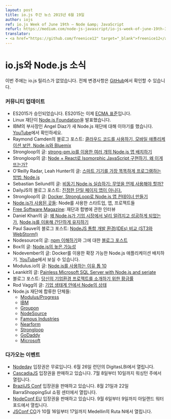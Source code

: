```yaml
---
layout: post
title: io.js 주간 뉴스 2015년 6월 19일
author: iojs
ref: io.js Week of June 19th — Node &amp; JavaScript
refurl: https://medium.com/node-js-javascript/io-js-week-of-june-19th-3f18a68dbe21
translator:
- <a href="https://github.com/freenice12" target="_blank">freenice12</a>
---
```


<!--
# io.js and Node.js News
This week we didn't have io.js releases, complete changelog from previous releases can be found [on GitHub](https://github.com/nodejs/io.js/blob/master/CHANGELOG.md).
-->

# io.js와 Node.js 소식

이번 주에는 io.js 릴리스가 없었습니다. 전체 변경사항은 [GitHub](https://github.com/nodejs/io.js/blob/master/CHANGELOG.md)에서 확인할 수 있습니다.

<!--
### Community Updates
* ES2015 is approved, ES2015 is now an [ecma standard](https://esdiscuss.org/topic/ecmascript-2015-is-now-an-ecma-standard).
* Linux foundation announces [Node.js Foundation](http://www.linuxfoundation.org/news-media/announcements/2015/06/nodejs-foundation-advances-community-collaboration-announces-new)
* IBM VP Angel Diaz talks about the new Node.js Foundation. Video on [YouTube](https://www.youtube.com/watch?v=9iuqi8c91mg&feature=youtu.be)
* Blog post by Raymond Camden: [Using Cloud Code, Mobile Application Security, Node.js and Bluemix](http://www.raymondcamden.com/2015/06/09/using-cloud-code-mobile-application-security-node-js-and-bluemix)
* [Deploying Multiple Node.js Apps with strong-pm.io](https://strongloop.com/strongblog/deploying-multiple-node-js-apps-with-strong-pm-io/) article by Strongloop
* [How to Implement Node + React Isomorphic JavaScript & Why it Matters](https://strongloop.com/strongblog/node-js-react-isomorphic-javascript-why-it-matters/) article by Strongloop
* [The smartest way to program smart things: Node.js](http://radar.oreilly.com/2015/06/the-smartest-way-to-program-smart-things-node-js.html) article on O'Reilly Radar by Leah Hunter
* Blog post by Sebastian Seilund: [Node.js async in practice: When to use what?](http://www.sebastianseilund.com/nodejs-async-in-practice)
* [Not Really Single Page Apps](http://dailyjs.com/2015/06/19/not-really-single-page-apps/) blog post on DailyJS
* [Containerizing Node.js Apps with Docker and StrongLoop](https://strongloop.com/strongblog/containerizing-node-js-apps-with-docker-and-strongloop/) article by Strongloop
* [Built in Node.js](http://builtinnode.com/): startups, apps, projects using Node
* Interview in [Free Software Magazine](http://www.freesoftwaremagazine.com/articles/interview_mikeal_rogers_nodejs_fork_ended_giant_unifying_step_forward) about the merge and the foundation
* [Why Node.js is hitting the big time in Enterprise Markets](http://apmblog.dynatrace.com/2015/04/09/node-js-is-hitting-the-big-time-in-enterprise-markets/) and [Keeping things simple with Node.js](http://apmblog.dynatrace.com/2015/06/02/keeping-things-simple-with-node-js/) articles by Daniel Khan
* Blog post by Paul Sauve: [Comparing NodeJS IDEs (now with ST3 and WebStorm!)](https://paulb.gd/comparing-nodejs-ides/)
* [Understanding npm](https://unpm.nodesource.com/) and [blog post](https://medium.com/@nodesource/npm-is-massive-2bdd9417591c) about it by Nodesource.
* [Node.js High Availability](https://www.box.com/blog/node-js-high-availability-at-box/) article by Box
* Deploying a Scalable Node.js Application with Docker by Nodevember. Video on [YouTube](https://www.youtube.com/watch?v=uhNpSWI8MTM)
* [Top 10 Reasons To Use Node.js](http://blog.modulus.io/top-10-reasons-to-use-node) article by Modulus.io
* [Painless Microsoft SQL Server with Node.js and seriate](http://developer.leankit.com/painless-sql-server-with-nodejs-and-seriate/) article by Leankit
* Blog post: [Golden rules for JS introduction to your EE project](http://blog.upwardsmotion.com/golden-rules-for-js-introduction-to-your-ee-project/)
* [The State of Node in the Enterprise](https://medium.com/@nodesource/the-state-of-node-in-the-enterprise-e513fbc0bdc) by Rod Vagg
* Organizations joining the Node.js Foundation:
  * [Modulus/Progress](http://blog.modulus.io/modulus-and-progress-software-join-nodejs-foundation)
  * [IBM](https://developer.ibm.com/bluemix/2015/06/16/node-js-foundation-launched/)
  * [Groupon](https://engineering.groupon.com/2015/node-js/groupon-is-proud-to-be-a-part-of-the-new-node-js-foundation/)
  * [NodeSource](https://nodesource.com/blog/nodesource-to-join-the-nodejs-foundation)
  * [Famous Industries](https://blog.famous.org/famous-industries-joins-the-node-foundation/)
  * [Nearform](http://www.nearform.com/nodecrunch/thanks-everybody-making-node-foundation-happen/)
  * [Strongloop](https://strongloop.com/strongblog/announcing-the-node-js-foundation/)
  * [GoDaddy](https://garage.godaddy.com/godaddy/godaddy-supports-the-new-node-js-foundation/)
  * [Microsoft](http://blogs.microsoft.com/firehose/2015/02/11/microsoft-joins-industry-to-create-node-js-foundation/)
-->

### 커뮤니티 업데이트

* ES2015가 승인되었습니다. ES2015는 이제 [ECMA 표준](https://esdiscuss.org/topic/ecmascript-2015-is-now-an-ecma-standard)입니다.
* Linux 재단이 [Node.js Foundation](http://www.linuxfoundation.org/news-media/announcements/2015/06/nodejs-foundation-advances-community-collaboration-announces-new)을 발표했습니다.
* IBM의 부사장인 Angel Diaz가 새 Node.js 재단에 대해 이야기를 했습니다. [YouTube](https://www.youtube.com/watch?v=9iuqi8c91mg&feature=youtu.be)에서 확인하세요.
* Raymond Camden의 블로그 포스트: [클라우드 코드를 사용하기, 모바일 애플리케이션 보안, Node.js와 Bluemix](http://www.raymondcamden.com/2015/06/09/using-cloud-code-mobile-application-security-node-js-and-bluemix)
* Strongloop의 글: [strong-pm.io를 이용한 여러 개의 Node.js 앱 배치하기](https://strongloop.com/strongblog/deploying-multiple-node-js-apps-with-strong-pm-io/) 
* Strongloop의 글: [Node + React로 Isomorphic JavaScript 구현하기, 왜 이게 뜨는가?](https://strongloop.com/strongblog/node-js-react-isomorphic-javascript-why-it-matters/) 
* O'Reilly Radar, Leah Hunter의 글: [스마트 기기를 가장 똑똑하게 프로그램하는 방법: Node.js](http://radar.oreilly.com/2015/06/the-smartest-way-to-program-smart-things-node-js.html)
* Sebastian Seilund의 글: [비동기 Node.js 실습하기: 무엇을 언제 사용해야 할까?](http://www.sebastianseilund.com/nodejs-async-in-practice)
* DailyJS의 블로그 포스트: [진정한 단일 페이지 앱이 아니다.](http://dailyjs.com/2015/06/19/not-really-single-page-apps/) 
* Strongloop의 글: [Docker, StrongLoop로 Node.js 앱 컨테이너 만들기](https://strongloop.com/strongblog/containerizing-node-js-apps-with-docker-and-strongloop/)
* [Node.js가 사용된 곳들](http://builtinnode.com/): Node를 사용한 스타트업, 앱, 프로젝트들
* [Free Software Magazine](http://www.freesoftwaremagazine.com/articles/interview_mikeal_rogers_nodejs_fork_ended_giant_unifying_step_forward): 재단과 합병에 관한 인터뷰
* Daniel Khan의 글: [왜 Node.js가 기업 시장에서 널리 알려지고 성공하게 되었는가](http://apmblog.dynatrace.com/2015/04/09/node-js-is-hitting-the-big-time-in-enterprise-markets/), [Node.js를 이용해 간단하게 유지하기](http://apmblog.dynatrace.com/2015/06/02/keeping-things-simple-with-node-js/)
* Paul Sauve의 블로그 포스트: [NodeJS 통합 개발 환경(IDEs) 비교 (ST3와 WebStorm!)](https://paulb.gd/comparing-nodejs-ides/)
* Nodesource의 글: [npm 이해하기](https://unpm.nodesource.com/)와 그에 대한 [블로그 포스트](https://medium.com/@nodesource/npm-is-massive-2bdd9417591c)
* Box의 글: [Node.js의 높은 가능성](https://www.box.com/blog/node-js-high-availability-at-box/)
* Nodevember의 글: Docker를 이용한 확장 가능한 Node.js 애플리케이션 배치하기. [YouTube](https://www.youtube.com/watch?v=uhNpSWI8MTM)에서 보실 수 있습니다.
* Modulus.io의 글: [Node.js를 사용하는 이유 톱 10](http://blog.modulus.io/top-10-reasons-to-use-node)
* Leankit의 글: [Painless Microsoft SQL Server with Node.js and seriate](http://developer.leankit.com/painless-sql-server-with-nodejs-and-seriate/)
* 블로그 포스트: [당신의 기업환경 프로젝트를 소개하기 위한 황금률](http://blog.upwardsmotion.com/golden-rules-for-js-introduction-to-your-ee-project/)
* Rod Vagg의 글: [기업 생태계 안에서 Node의 상태](https://medium.com/@nodesource/the-state-of-node-in-the-enterprise-e513fbc0bdc)
* Node.js 재단에 합류한 단체들:
  * [Modulus/Progress](http://blog.modulus.io/modulus-and-progress-software-join-nodejs-foundation)
  * [IBM](https://developer.ibm.com/bluemix/2015/06/16/node-js-foundation-launched/)
  * [Groupon](https://engineering.groupon.com/2015/node-js/groupon-is-proud-to-be-a-part-of-the-new-node-js-foundation/)
  * [NodeSource](https://nodesource.com/blog/nodesource-to-join-the-nodejs-foundation)
  * [Famous Industries](https://blog.famous.org/famous-industries-joins-the-node-foundation/)
  * [Nearform](http://www.nearform.com/nodecrunch/thanks-everybody-making-node-foundation-happen/)
  * [Strongloop](https://strongloop.com/strongblog/announcing-the-node-js-foundation/)
  * [GoDaddy](https://garage.godaddy.com/godaddy/godaddy-supports-the-new-node-js-foundation/)
  * [Microsoft](http://blogs.microsoft.com/firehose/2015/02/11/microsoft-joins-industry-to-create-node-js-foundation/)

<!--
### Upcoming Events
* [Nodeday](http://nodeday.com) tickets are free, June 26th at DigitasLBi, London
* [CascadiaJS](http://2015.cascadiajs.com/) tickets are on sale, July 8th - 10th at Washington State
* [BrazilJS Conf](http://braziljs.com.br/) tickets are on sale, August 21st - 22nd at Shopping Center BarraShoppingSul
* [NodeConf EU](http://nodeconf.eu/) tickets are on sale, September 6th - 9th at Waterford, Ireland
* [JSConf CO](http://www.jsconf.co/), October 16th - 17th at Ruta N, Medellin
-->

### 다가오는 이벤트

* [Nodeday](http://nodeday.com) 입장권은 무료입니다. 6월 26일 런던의 DigitasLBi에서 열립니다.
* [CascadiaJS](http://2015.cascadiajs.com/) 입장권을 판매하고 있습니다. 7월 8일부터 10일까지 워싱턴 주에서 열립니다.
* [BrazilJS Conf](http://braziljs.com.br/) 입장권을 판매하고 있습니다. 8월 21일과 22일 BarraShoppingSul 쇼핑 센터에서 열립니다.
* [NodeConf EU](http://nodeconf.eu/) 입장권을 판매하고 있습니다. 9월 6일부터 9일까지 아일랜드 워터포드에서 열립니다.
* [JSConf CO](http://www.jsconf.co/)가 10월 16일부터 17일까지 Medellin의 Ruta N에서 열립니다.
